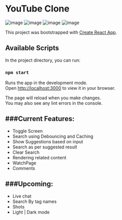 # YouTube Clone
![image](https://github.com/pavankalyannv/youtube_clone/assets/34576574/3f5f95c6-435a-405c-9478-78977730f19c)
![image](https://github.com/pavankalyannv/youtube_clone/assets/34576574/a9a6ade0-26e9-4758-b6fa-e39bf188f779)
![image](https://github.com/pavankalyannv/youtube_clone/assets/34576574/9c013479-db03-4ea5-b0bd-c06a6ccae096)
![image](https://github.com/pavankalyannv/youtube_clone/assets/34576574/766f68bc-895c-4478-89c3-1fdf2cbceb3d)

This project was bootstrapped with [Create React App](https://github.com/facebook/create-react-app).

## Available Scripts

In the project directory, you can run:

### `npm start`

Runs the app in the development mode.\
Open [http://localhost:3000](http://localhost:3000) to view it in your browser.

The page will reload when you make changes.\
You may also see any lint errors in the console.

###Current Features:
------------------- 
- Toggle Screen
- Search using Debouncing and Caching 
- Show Suggestions based on input 
- Search as per suggested result
- Clear Search
- Rendering related content
- WatchPage
- Comments

###Upcoming:
-------------
- Live chat 
- Search By tag names
- Shots
- Light | Dark mode



